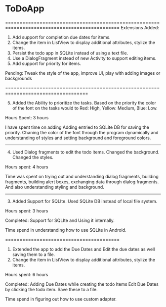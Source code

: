 ToDoApp
=======
==============================================================================================
Extensions Added:
  1. Add support for completion due dates for items. 
  2. Change the item in ListView to display additional attributes, stylize the items.
  3. Persist the todo app in SQLite instead of using a text file.
  4. Use a DialogFragment instead of new Activity to support editing items.
  5. Add support for priority for items. 
  
Pending:
  Tweak the style of the app, improve UI, play with adding images or backgrounds
  
===================================================================================

5. Added the Ability to prioritize the tasks. Based on the priority the color of the font on the tasks would to Red: High, Yellow: Medium, Blue: Low.

Hours Spent: 3 hours

I have spent time on adding Adding entried to SQLite DB for saving the priority. Chaning the color of the font through the program dynamically and understanding of styles and setting background and foreground colors.

----------------------------------------------------------------------------------------

4.  Used Dialog fragments to edit the todo items. Changed the background. Changed the styles. 

Hours spent: 4 hours

Time was spent on trying out and understanding dialog fragments, building fragments, building alert boxes, exchanging data through dialog fragments. And also understanding styling and background.

---------------------------------------------------

3.  Added Support for SQLIte. Used SQLite DB instead of local file system.

Hours spent: 3 hours

Completed:
Support for SQLIte and Using it internally.

Time spend in understanding how to use SQLite in Android.

========================================
1. Extended the app to add the Due Dates and Edit the due dates as well saving them to a file.  
2. Change the item in ListView to display additional attributes, stylize the items.

Hours spent: 6 hours

Completed:
Adding Due Dates while creating the todo Items
Edit Due Dates by clicking the todo item.
Save these to a file.

Time spend in figuring out how to use custom adapter.

